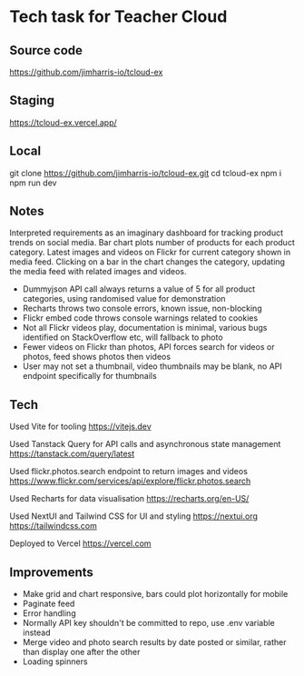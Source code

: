 # Tech task for Teacher Cloud

## Source code
https://github.com/jimharris-io/tcloud-ex

## Staging
https://tcloud-ex.vercel.app/

## Local
git clone https://github.com/jimharris-io/tcloud-ex.git
cd tcloud-ex
npm i
npm run dev

## Notes

Interpreted requirements as an imaginary dashboard for tracking product trends on social media. Bar chart plots number of products for each product category. Latest images and videos on Flickr for current category shown in media feed. Clicking on a bar in the chart changes the category, updating the media feed with related images and videos.

- Dummyjson API call always returns a value of 5 for all product categories, using randomised value for demonstration
- Recharts throws two console errors, known issue, non-blocking
- Flickr embed code throws console warnings related to cookies
- Not all Flickr videos play, documentation is minimal, various bugs identified on StackOverflow etc, will fallback to photo
- Fewer videos on Flickr than photos, API forces search for videos or photos, feed shows photos then videos
- User may not set a thumbnail, video thumbnails may be blank, no API endpoint specifically for thumbnails

## Tech

Used Vite for tooling
https://vitejs.dev

Used Tanstack Query for API calls and asynchronous state management
https://tanstack.com/query/latest

Used flickr.photos.search endpoint to return images and videos
https://www.flickr.com/services/api/explore/flickr.photos.search

Used Recharts for data visualisation
https://recharts.org/en-US/

Used NextUI and Tailwind CSS for UI and styling
https://nextui.org
https://tailwindcss.com

Deployed to Vercel
https://vercel.com

## Improvements

- Make grid and chart responsive, bars could plot horizontally for mobile
- Paginate feed
- Error handling
- Normally API key shouldn't be committed to repo, use .env variable instead
- Merge video and photo search results by date posted or similar, rather than display one after the other
- Loading spinners


